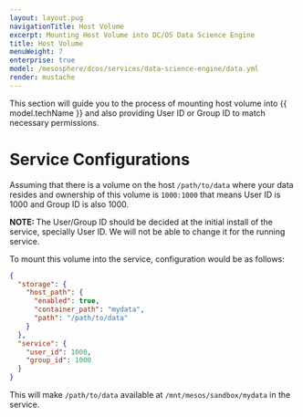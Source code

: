 ```yaml
---
layout: layout.pug
navigationTitle: Host Volume 
excerpt: Mounting Host Volume into DC/OS Data Science Engine
title: Host Volume
menuWeight: 7
enterprise: true
model: /mesosphere/dcos/services/data-science-engine/data.yml
render: mustache
---
```


This section will guide you to the process of mounting host volume into {{ model.techName }} and also providing User ID or Group ID to match necessary permissions.

# Service Configurations

Assuming that there is a volume on the host `/path/to/data` where your data resides and ownership of this volume is `1000:1000` that means User ID is 1000 and Group ID is also 1000.

<p class="message--important"><strong>NOTE: </strong> The User/Group ID should be decided at the initial install of the service, specially User ID. We will not be able to change it for the running service.</p>

To mount this volume into the service, configuration would be as follows:

```json
{
  "storage": {
    "host_path": {
      "enabled": true,
      "container_path": "mydata",
      "path": "/path/to/data"
    }
  },
  "service": {
    "user_id": 1000,
    "group_id": 1000
  }
}
```

This will make `/path/to/data` available at `/mnt/mesos/sandbox/mydata` in the service.
